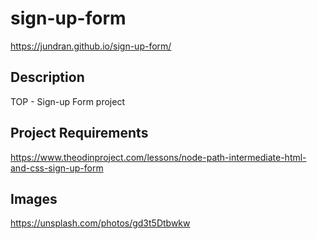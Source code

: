 # sign-up-form
https://jundran.github.io/sign-up-form/

## Description
TOP - Sign-up Form project

## Project Requirements
https://www.theodinproject.com/lessons/node-path-intermediate-html-and-css-sign-up-form

## Images
https://unsplash.com/photos/gd3t5Dtbwkw